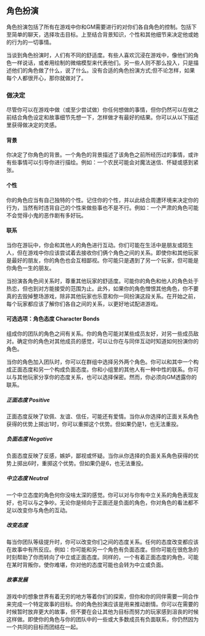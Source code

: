 ## 角色扮演

​		角色扮演包括了所有在游戏中你和GM需要进行的对你们各自角色的控制。包括下至简单的聊天，选择攻击目标。上至结合背景知识，个性和其他细节来决定他或她的行为的一切事情。

​		当谈到角色扮演时，人们有不同的舒适度。有些人喜欢沉浸在游戏中，像他们的角色一样说话，或者用绘制的微缩模型来代表他们。另一些人则不那么投入，只是描述他们的角色做了什么，说了什么。没有合适的角色扮演方式;但不论怎样，如果每个人都很开心，那你就做对了。

### 做决定

​		尽管你可以在游戏中做（或至少尝试做）你任何想做的事情，但你仍然可以在做之前结合角色设定和故事细节先想一下，怎样做才有最好的结果。你可以从以下描述里获得做决定的灵感。

#### 背景

​		你决定了你角色的背景。一个角色的背景描述了该角色之前所经历过的事情，或许有些事情可以引导你进行描绘。例如：一个农民可能会对魔法迷信、怀疑或感到紧张。

#### 个性

​		你的角色应当有自己独特的个性。记住你的个性，并以此结合周遭环境来决定你的行为，当然有时违背自己的个性来做些事也不是不行。例如：一个严肃的角色可能不会觉得小鬼的恶作剧有多好玩。

#### 联系

​		当你在游玩中，你会和其他人的角色进行互动。你们可能在生活中是朋友或陌生人，但在游戏中你应该尝试着去接收你们俩个角色之间的关系。即使你和其他玩家是最好的朋友，你的角色也会互相鄙视。你可能只是遇到了另一个玩家，但可能是你角色一生的朋友。

​		当扮演各角色间关系时，尊重其他玩家的舒适度。可能你的角色和他人的角色处于热恋，但也到对方能接受的范围为止。此外，如果你的角色憎恨其他角色，你不要真的去毁掉整场游戏，除非其他玩家也乐意和你一同扮演这段关系。在开始之前，每个玩家都应该了解你们各自之间的关系，以更好地试配进游戏。

#### 可选选项：角色态度	Character Bonds

​		组成你的团队的角色之间有关系。你的角色可能对某些成员友好，对另一些成员敌对。确定你的角色对其他成员的感觉，可以让你在与同伴互动时知道如何扮演你的角色。

​		当你的角色加入团队时，你可以在群组中选择另外两个角色。你可以和其中一个构成正面态度和另一个构成负面态度。你和小组里的其他人有一种中性的联系。你可以与其他玩家分享你的态度关系，也可以选择保密。然而，你必须向GM透露你的联系。

##### 正面态度	Positive

​		正面态度反映了钦佩、友谊、信任，可能还有爱情。当你从你选择的正面关系角色获得的优势上掷出1时，你可以重掷这个优势。但如果仍是1，也无法重投。

##### 负面态度	Negative

​		负面态度反映了反感，嫉妒，鄙视或怀疑。当你从你选择的负面关系角色获得的优势上掷出6时，重掷这个优势。但如果仍是6，也无法重投。

##### 中立态度	Neutral

​		一个中立态度的角色何你没啥太深的感觉。你可以对与你有中立关系的角色表现友好，也可以与之争吵。无论你是倾向于正面还是负面的角色，你对角色的看法都不足以改变你与角色的互动。

##### 改变态度

​		每当你团队等级提升时，你可以改变你们之间的态度关系。任何的态度改变都应该在故事中有所反应。例如：你可能和另一个角色有负面态度。但你可能在很危急的时刻帮助了你而转向了中立或正面态度。同样的，一个有着正面态度的角色，可能在某时背叛你，使你难堪，你对他的态度可能也会转为中立或负面。

##### 故事发展

​		游戏中的想象世界有着无穷的地方等着你们的探索，但你和你的同伴需要一同合作来完成一个特定故事的目标。你的角色扮演应该是用来推动剧情。你可以在需要的时候暂时放弃更大的故事，但不要在会让其他为目标而努力的玩家感到沮丧的时候这样做。即使你的角色与你的团队中的一些或大多数成员有负面联系，你仍然因为一个共同的目标而团结在一起。